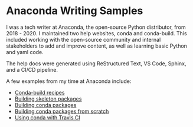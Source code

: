 # Anaconda Writing Samples

I was a tech writer at Anaconda, the open-source Python distributor, from 2018 - 2020. I maintained two help websites, conda and conda-build. This included working with the open-source community and internal stakeholders to add and improve content, as well as learning basic Python and yaml code.

The help docs were generated using ReStructured Text, VS Code, Sphinx, and a CI/CD pipeline.

A few examples from my time at Anaconda include:

- [Conda-build recipes](recipe.md) 
- [Building skeleton packages](build-pkgs-skeleton.md)
- [Building conda packages](building-conda-packages.md)
- [Building conda packages from scratch](building-conda-packages.md)
- [Using conda with Travis CI](using-conda-with-travis-ci.md)

